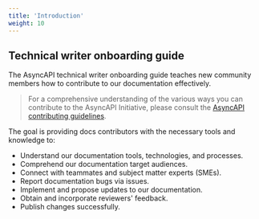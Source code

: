 ```yaml
---
title: 'Introduction'
weight: 10
---
```

## Technical writer onboarding guide

The AsyncAPI technical writer onboarding guide teaches new community members how to contribute to our documentation effectively. 

> For a comprehensive understanding of the various ways you can contribute to the AsyncAPI Initiative, please consult the [AsyncAPI contributing guidelines](https://github.com/asyncapi/community/blob/master/CONTRIBUTING.md).

The goal is providing docs contributors with the necessary tools and knowledge to:

* Understand our documentation tools, technologies, and processes.
* Comprehend our documentation target audiences.
* Connect with teammates and subject matter experts (SMEs).
* Report documentation bugs via issues.
* Implement and propose updates to our documentation.
* Obtain and incorporate reviewers' feedback.
* Publish changes successfully.



